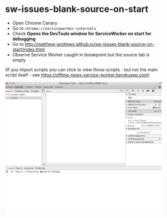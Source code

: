 sw-issues-blank-source-on-start
===============================

- Open Chrome Canary
- Go to `chrome://serviceworker-internals`
- Check **Opens the DevTools window for ServiceWorker on start for debugging**
- Go to http://matthew-andrews.github.io/sw-issues-blank-source-on-start/index.html
- Observe Service Worker caught in breakpoint but the source tab is empty

(If you import scripts you can click to view those scripts - but not the main script itself - see https://offline-news-service-worker.herokuapp.com)

![Empty Source](./empty-source.png)
